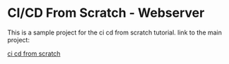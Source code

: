 # CI/CD From Scratch - Webserver

This is a sample project for the ci cd from scratch tutorial. 
link to the main project: 

[ci cd from scratch](https://github.com/ironSource/ci-cd-from-scratch)
